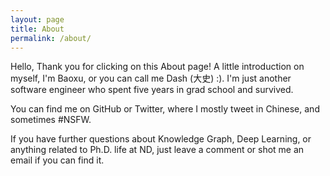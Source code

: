 ```yaml
---
layout: page
title: About
permalink: /about/
---
```

Hello, Thank you for clicking on this About page! A little introduction on myself, I'm Baoxu, or you can call me Dash (大史) :). I'm just another software engineer who spent five years in grad school and survived.

You can find me on GitHub or Twitter, where I mostly tweet in Chinese, and sometimes #NSFW.

If you have further questions about Knowledge Graph, Deep Learning, or anything related to Ph.D. life at ND, just leave a comment or shot me an email if you can find it.